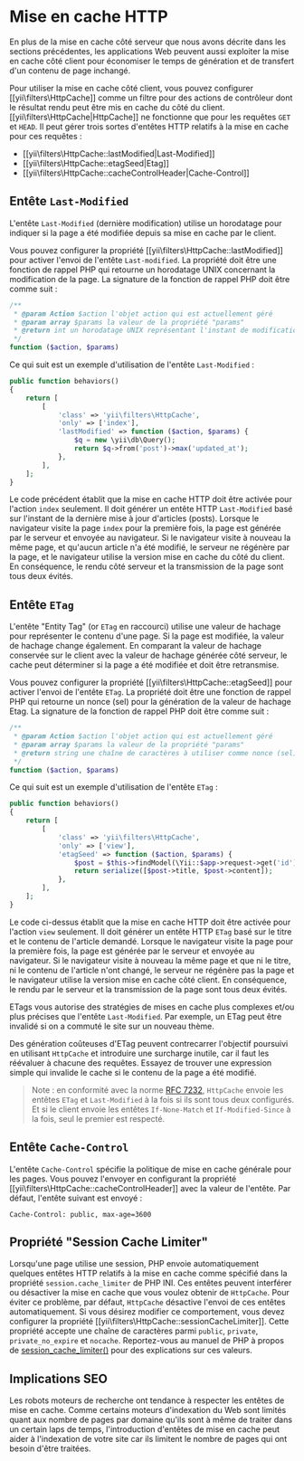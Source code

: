 Mise en cache HTTP
============

En plus de la mise en cache côté serveur que nous avons décrite dans les sections précédentes, les applications Web peuvent aussi exploiter la mise en cache côté client pour économiser le temps de génération et de transfert d'un contenu de page inchangé.

Pour utiliser la mise en cache côté client, vous pouvez configurer [[yii\filters\HttpCache]] comme un filtre pour des actions de contrôleur dont le résultat rendu peut être mis en cache du côté du client. [[yii\filters\HttpCache|HttpCache]]
ne fonctionne que pour les requêtes `GET` et `HEAD`. Il peut gérer trois sortes d'entêtes HTTP relatifs à la mise en cache pour ces requêtes :

* [[yii\filters\HttpCache::lastModified|Last-Modified]]
* [[yii\filters\HttpCache::etagSeed|Etag]]
* [[yii\filters\HttpCache::cacheControlHeader|Cache-Control]]


## Entête `Last-Modified` <span id="last-modified"></span>

L'entête `Last-Modified` (dernière modification) utilise un horodatage pour indiquer si la page a été modifiée depuis sa mise en cache par le client.

Vous pouvez configurer la propriété [[yii\filters\HttpCache::lastModified]] pour activer l'envoi de l'entête `Last-modified`. La propriété doit être une fonction de rappel PHP qui retourne un horodatage UNIX concernant la modification de la page. La signature de la fonction de rappel PHP doit être comme suit :

```php
/**
 * @param Action $action l'objet action qui est actuellement géré
 * @param array $params la valeur de la propriété "params"
 * @return int un horodatage UNIX représentant l'instant de modification de la page
 */
function ($action, $params)
```

Ce qui suit est un exemple d'utilisation de l'entête `Last-Modified` :

```php
public function behaviors()
{
    return [
        [
            'class' => 'yii\filters\HttpCache',
            'only' => ['index'],
            'lastModified' => function ($action, $params) {
                $q = new \yii\db\Query();
                return $q->from('post')->max('updated_at');
            },
        ],
    ];
}
```

Le code précédent établit que la mise en cache HTTP doit être activée pour l'action `index` seulement. Il doit générer un entête HTTP `Last-Modified` basé sur l'instant de la dernière mise à jour d'articles (posts). Lorsque le navigateur visite la page `index` pour la première fois, la page est générée par le serveur et envoyée au navigateur. Si le navigateur visite à nouveau la même page, et qu'aucun article n'a été modifié, le serveur ne régénère par la page, et le navigateur utilise la version mise en cache du côté du client. En conséquence, le rendu côté serveur et la transmission de la page sont tous deux évités. 


## Entête `ETag` <span id="etag"></span>

L'entête "Entity Tag" (or `ETag` en raccourci) utilise une valeur de hachage pour représenter le contenu d'une page. Si la page est modifiée, la valeur de hachage change également. En comparant la valeur de hachage conservée sur le client avec la valeur de hachage générée côté serveur, le cache peut déterminer si la page a été modifiée et doit être retransmise.

Vous pouvez configurer la propriété [[yii\filters\HttpCache::etagSeed]] pour activer l'envoi de l'entête `ETag`. La propriété doit être une fonction de rappel PHP qui retourne un nonce (sel) pour la génération de la valeur de hachage Etag. La signature de la fonction de rappel PHP doit être comme suit :

```php
/**
 * @param Action $action l'objet action qui est actuellement géré
 * @param array $params la valeur de la propriété "params"
 * @return string une chaîne de caractères à utiliser comme nonce (sel) pour la génération d'une valeur de hachage ETag 
 */
function ($action, $params)
```

Ce qui suit est un exemple d'utilisation de l'entête `ETag` :

```php
public function behaviors()
{
    return [
        [
            'class' => 'yii\filters\HttpCache',
            'only' => ['view'],
            'etagSeed' => function ($action, $params) {
                $post = $this->findModel(\Yii::$app->request->get('id'));
                return serialize([$post->title, $post->content]);
            },
        ],
    ];
}
```

Le code ci-dessus établit que la mise en cache HTTP doit être activée pour l'action `view` seulement. Il doit générer un entête HTTP `ETag` basé sur le titre et le contenu de l'article demandé. Lorsque le navigateur visite la page pour la première fois, la page est générée par le serveur et envoyée au navigateur. Si le navigateur visite à nouveau la même page et que ni le titre, ni le contenu de l'article n'ont changé, le serveur ne régénère pas la page et le navigateur utilise la version mise en cache côté client. En conséquence, le rendu par le serveur et la transmission de la page sont tous deux évités. 

ETags vous autorise des stratégies de mises en cache plus complexes et/ou plus précises que l'entête `Last-Modified`. Par exemple, un ETag peut être invalidé si on a commuté le site sur un nouveau thème. 

Des génération coûteuses d'ETag peuvent contrecarrer l'objectif poursuivi en utilisant `HttpCache` et introduire une surcharge inutile, car il faut les réévaluer à chacune des requêtes. Essayez de trouver une expression simple qui invalide le cache si le contenu de la page a été modifié. 

> Note : en conformité avec la norme [RFC 7232](http://tools.ietf.org/html/rfc7232#section-2.4),
  `HttpCache` envoie les entêtes `ETag` et `Last-Modified` à la fois si ils sont tous deux configurés. Et si le client envoie les entêtes `If-None-Match` et `If-Modified-Since` à la fois, seul le premier est respecté. 


## Entête `Cache-Control` <span id="cache-control"></span>

L'entête `Cache-Control` spécifie la politique de mise en cache générale pour les pages. Vous pouvez l'envoyer en configurant la propriété [[yii\filters\HttpCache::cacheControlHeader]] avec la valeur de l'entête. Par défaut, l'entête suivant est envoyé :

```
Cache-Control: public, max-age=3600
```

## Propriété "Session Cache Limiter" <span id="session-cache-limiter"></span>

Lorsqu'une page utilise une session, PHP envoie automatiquement quelques entêtes HTTP relatifs à la mise en cache comme spécifié dans la propriété `session.cache_limiter` de PHP INI. Ces entêtes peuvent interférer ou désactiver la mise en cache que vous voulez obtenir de `HttpCache`. Pour éviter ce problème, par défaut, `HttpCache` désactive l'envoi de ces entêtes automatiquement. Si vous désirez modifier ce comportement, vous devez configurer la propriété [[yii\filters\HttpCache::sessionCacheLimiter]]. Cette propriété accepte une chaîne de caractères parmi `public`, `private`, `private_no_expire` et `nocache`. Reportez-vous au manuel de PHP à propos de [session_cache_limiter()](https://secure.php.net/manual/en/function.session-cache-limiter.php) pour des explications sur ces valeurs.


## Implications SEO <span id="seo-implications"></span>

Les robots moteurs de recherche ont tendance à respecter les entêtes de mise en cache. Comme certains moteurs d'indexation du Web sont limités quant aux nombre de pages par domaine qu'ils sont à même de traiter dans un certain laps de temps, l'introduction d'entêtes de mise en cache peut aider à l'indexation de votre site car ils limitent le nombre de pages qui ont besoin d'être traitées.

